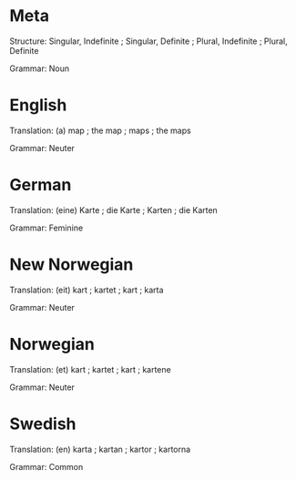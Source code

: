 Meta
====

Structure: Singular, Indefinite ; Singular, Definite ; Plural, Indefinite ; Plural, Definite

Grammar:   Noun



English
=======

Translation: (a) map ; the map ; maps ; the maps

Grammar:     Neuter



German
======

Translation: (eine) Karte ; die Karte ; Karten ; die Karten

Grammar:     Feminine



New Norwegian
=============

Translation: (eit) kart ; kartet ; kart ; karta

Grammar:     Neuter



Norwegian
=========

Translation: (et) kart ; kartet ; kart ; kartene

Grammar:     Neuter



Swedish
=======

Translation: (en) karta ; kartan ; kartor ; kartorna

Grammar:     Common
